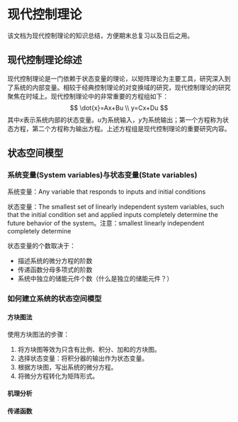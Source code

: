 

# 现代控制理论

该文档为现代控制理论的知识总结，方便期末总复习以及日后之用。

## 现代控制理论综述

现代控制理论是一门依赖于状态变量的理论，以矩阵理论为主要工具，研究深入到了系统的内部变量。相较于经典控制理论的对变换域的研究，现代控制理论的研究聚焦在时域上。现代控制理论中的非常重要的方程组如下：
$$
\dot{x}=Ax+Bu \\
y=Cx+Du
$$
其中$x$表示系统内部的状态变量。$u$为系统输入，$y$​为系统输出；第一个方程称为状态方程，第二个方程称为输出方程。上述方程组是现代控制理论的重要研究内容。

## 状态空间模型

### 系统变量(System variables)与状态变量(State variables)

系统变量：Any variable that responds to inputs and initial conditions

状态变量：The smallest set of linearly independent system variables, such that the initial condition set and applied inputs completely determine the future behavior of the system。注意：smallest linearly independent completely determine

状态变量的个数取决于：

- 描述系统的微分方程的阶数
- 传递函数分母多项式的阶数
- 系统中独立的储能元件个数（什么是独立的储能元件？）

### 如何建立系统的状态空间模型

#### 方块图法

使用方块图法的步骤：

1. 将方块图等效为只含有比例、积分、加和的方块图。
2. 选择状态变量：将积分器的输出作为状态变量。
3. 根据方块图，写出系统的微分方程。
4. 将微分方程转化为矩阵形式。

#### 机理分析

#### 传递函数